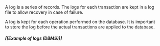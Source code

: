 A log is a series of records. The logs for each transaction are kept in a log file to allow recovery in case of failure.

A log is kept for each operation performed on the database.
	It is important to store the log before the actual transactions are applied to the database.

##### [[Example of logs (DBMS)]]  
